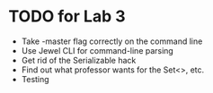 TODO for Lab 3
==============

* Take -master flag correctly on the command line
* Use Jewel CLI for command-line parsing
* Get rid of the Serializable hack
* Find out what professor wants for the Set<>, etc.
* Testing
